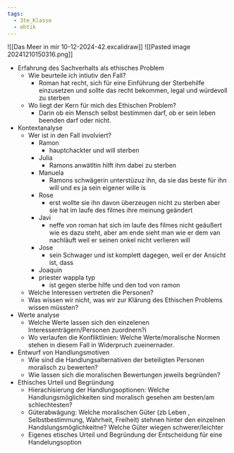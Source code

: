 ```yaml
---
tags:
  - 3te_Klasse
  - ehtik
---
```

![[Das Meer in mir 10-12-2024-42.excalidraw]]
![[Pasted image 20241210150316.png]]
- Erfahrung des Sachverhalts als ethisches Problem
	- Wie beurteile ich intiutiv den Fall?
		- Roman hat recht, sich für eine Einführung der Sterbehilfe einzusetzen und sollte das recht bekommen, legal und würdevoll zu sterben
	- Wo liegt der Kern für mich des Ethischen Problem?
		- Darin ob ein Mensch selbst bestimmen darf, ob er sein leben beenden darf oder nicht.
- Kontextanalyse
	- Wer ist in den Fall involviert?
		- Ramon
			- hauptchackter und will sterben
		- Julia
			- Ramons anwätltin hilft ihm dabei zu sterben
		- Manuela
			- Ramons schwägerin unterstüzuz ihn, da sie das beste für ihn will und es ja sein eigener wille is
		- Rose
			- erst wollte sie ihn davon überzeugen nicht zu sterben aber sie hat im laufe des filmes ihre meinung geändert
		- Javi
			- neffe von roman hat sich im laufe des filmes nicht geäußert wie es dazu steht, aber am ende sieht man wie er dem van nachläuft weil er seinen onkel nicht verlieren will
		- Jose
			- sein Schwager und ist komplett dagegen, weil er der Ansicht ist, dass
		- Joaquin
		- priester wappla typ
			- ist gegen sterbe hilfe und den tod von ramon
	- Welche Interessen vertreten die Personen?
	- Was wissen wir nicht, was wir zur Klärung des Ethischen Problems wissen müssten?
- Werte analyse
	- Welche Werte lassen sich den einzelenen Interessenträgern/Personen zuordnern?i
	- Wo verlaufen die Konfliktlinien: Welche Werte/moralische Normen stehen in diesem Fall in Widerpruch zueinernader.
- Entwurf von Handlungsmotiven
	- Wie sind die Handlungsalternativen der beteiligten Personen moralisch zu bewerten?
	- Wie lassen sich die moralischen Bewertungen jeweils begründen?
- Ethisches Urteil und Begründung
	- Hierachisierung der Handlungsoptionen: Welche Handlungsmöglichkeiten sind moralisch gesehen am besten/am schlechtesten?
	- Güterabwägung: Welche moralischen Güter (zb Leben , Selbstbestimmung, Wahrheit, Freiheit) stehnen hinter den einzelnen Handslungsmöglichkeitne? Welche Güter wiegen schwerer/leichter
	- Eigenes etisches Urteil und Begründung der Entscheidung für eine Handelungsoption